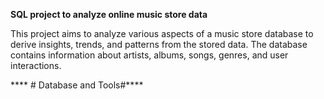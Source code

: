 ****SQL project to analyze online music store data****

This project aims to analyze various aspects of a music store database to derive insights, trends, and patterns from the stored data. The database contains information about artists, albums, songs, genres, and user interactions.

**** # Database and Tools#****



